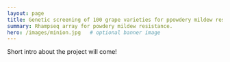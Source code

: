 ```yaml
---
layout: page
title: Genetic screening of 100 grape varieties for ppowdery mildew resistance genes (2025)
summary: Rhampseq array for powdery mildew resistance.
hero: /images/minion.jpg   # optional banner image
---
```


Short intro about the project will come!

